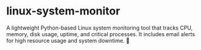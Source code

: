 # linux-system-monitor
A lightweight Python-based Linux system monitoring tool that tracks CPU, memory, disk usage, uptime, and critical processes. It includes email alerts for high resource usage and system downtime. 🚀
